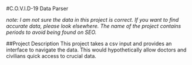 #C.O.V.I.D-19 Data Parser

*note: I am not sure the data in this project is correct. If you want to find accurate data, please look elsewhere. The name of the project contains periods to avoid being found on SEO.*

##Project Description
This project takes a csv input and provides an interface to navigate the data. This would hypothetically allow doctors and civilians quick access to crucial data.